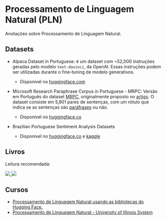 # Processamento de Linguagem Natural (PLN)
Anotações sobre Processamento de Linguagem Natural.

## Datasets

- Alpaca Dataset in Portuguese: é um dataset com ~52,000 instruções geradas pelo modelo `text-davinci`, da OpenAI. Essas instruções podem ser utilizadas durante o fine-tuning de modelo generativos.
   - Disponível no [huggingface.com](https://huggingface.co/datasets/dominguesm/alpaca-data-pt-br)

- Microsoft Research Paraphrase Corpus in Portuguese - MRPC: Versão em Português do dataset [MRPC](https://huggingface.co/datasets/glue/viewer/mrpc/test), originalmente proposto no [artigo](https://aclanthology.org/I05-5002.pdf). O dataset consiste em 5,801 pares de sentenças, com um rótulo que indica se as sentenças são [paráfrases](https://www.dicio.com.br/parafrases) ou não.
   - Disponível no [huggingface.co](https://huggingface.co/datasets/PORTULAN/glue-ptpt/viewer/mrpc/train)

- Brazilian Portuguese Sentiment Analysis Datasets
   - Disponível no [huggingface.co](https://huggingface.co/datasets/lm4pt/bpsad) e [kaggle](https://www.kaggle.com/datasets/fredericods/ptbr-sentiment-analysis-datasets/code?resource=download)

## Livros
Leitura recomendada:

<a href="https://www.oreilly.com/library/view/deep-learning-for/9781492045519/">
  <img src="https://github.com/erickrribeiro/pln/assets/5834111/2bf7476d-f25c-4b29-b955-c874b77d9afc">
</a>

<a href="https://www.oreilly.com/library/view/mastering-nlp-from/9781804619186/">
  <img src="https://github.com/erickrribeiro/pln/assets/5834111/107d0399-cb1e-4e14-b1fa-b75cf167b414">
</a>

## Cursos

- [Processamento de Linguagem Natural usando as bibliotecas do Hugging Face.](https://huggingface.co/learn/nlp-course/chapter1/1)
- [Processamento de Linguagem Natural - University of Illinois System](https://courses.grainger.illinois.edu/cs447/su2024/)
